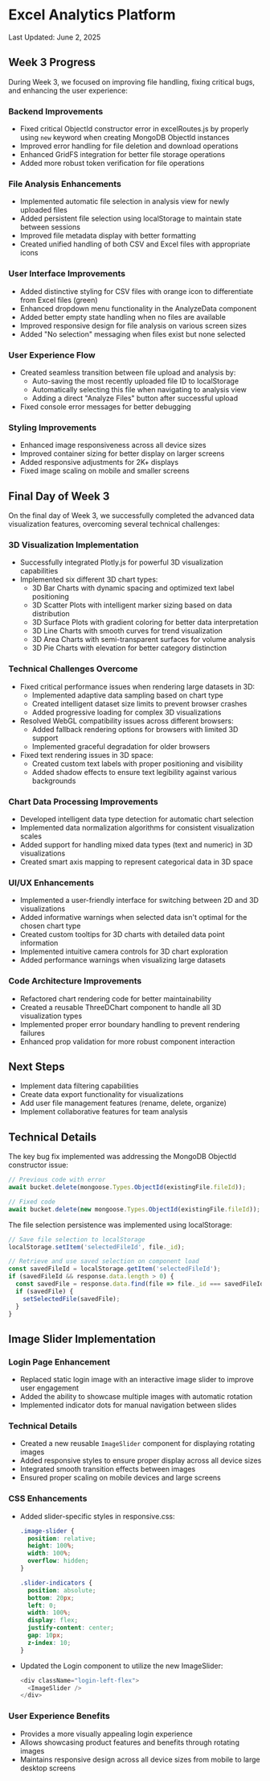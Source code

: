 # Excel Analytics Platform

Last Updated: June 2, 2025

## Week 3 Progress

During Week 3, we focused on improving file handling, fixing critical bugs, and enhancing the user experience:

### Backend Improvements
- Fixed critical ObjectId constructor error in excelRoutes.js by properly using `new` keyword when creating MongoDB ObjectId instances
- Improved error handling for file deletion and download operations
- Enhanced GridFS integration for better file storage operations
- Added more robust token verification for file operations

### File Analysis Enhancements
- Implemented automatic file selection in analysis view for newly uploaded files
- Added persistent file selection using localStorage to maintain state between sessions
- Improved file metadata display with better formatting
- Created unified handling of both CSV and Excel files with appropriate icons

### User Interface Improvements
- Added distinctive styling for CSV files with orange icon to differentiate from Excel files (green)
- Enhanced dropdown menu functionality in the AnalyzeData component
- Added better empty state handling when no files are available
- Improved responsive design for file analysis on various screen sizes
- Added "No selection" messaging when files exist but none selected

### User Experience Flow
- Created seamless transition between file upload and analysis by:
  - Auto-saving the most recently uploaded file ID to localStorage
  - Automatically selecting this file when navigating to analysis view
  - Adding a direct "Analyze Files" button after successful upload
- Fixed console error messages for better debugging

### Styling Improvements
- Enhanced image responsiveness across all device sizes
- Improved container sizing for better display on larger screens
- Added responsive adjustments for 2K+ displays
- Fixed image scaling on mobile and smaller screens

## Final Day of Week 3

On the final day of Week 3, we successfully completed the advanced data visualization features, overcoming several technical challenges:

### 3D Visualization Implementation
- Successfully integrated Plotly.js for powerful 3D visualization capabilities
- Implemented six different 3D chart types:
  - 3D Bar Charts with dynamic spacing and optimized text label positioning
  - 3D Scatter Plots with intelligent marker sizing based on data distribution
  - 3D Surface Plots with gradient coloring for better data interpretation
  - 3D Line Charts with smooth curves for trend visualization
  - 3D Area Charts with semi-transparent surfaces for volume analysis
  - 3D Pie Charts with elevation for better category distinction

### Technical Challenges Overcome
- Fixed critical performance issues when rendering large datasets in 3D:
  - Implemented adaptive data sampling based on chart type
  - Created intelligent dataset size limits to prevent browser crashes
  - Added progressive loading for complex 3D visualizations
- Resolved WebGL compatibility issues across different browsers:
  - Added fallback rendering options for browsers with limited 3D support
  - Implemented graceful degradation for older browsers
- Fixed text rendering issues in 3D space:
  - Created custom text labels with proper positioning and visibility
  - Added shadow effects to ensure text legibility against various backgrounds

### Chart Data Processing Improvements
- Developed intelligent data type detection for automatic chart selection
- Implemented data normalization algorithms for consistent visualization scales
- Added support for handling mixed data types (text and numeric) in 3D visualizations
- Created smart axis mapping to represent categorical data in 3D space

### UI/UX Enhancements
- Implemented a user-friendly interface for switching between 2D and 3D visualizations
- Added informative warnings when selected data isn't optimal for the chosen chart type
- Created custom tooltips for 3D charts with detailed data point information
- Implemented intuitive camera controls for 3D chart exploration
- Added performance warnings when visualizing large datasets

### Code Architecture Improvements
- Refactored chart rendering code for better maintainability
- Created a reusable ThreeDChart component to handle all 3D visualization types
- Implemented proper error boundary handling to prevent rendering failures
- Enhanced prop validation for more robust component interaction

## Next Steps
- Implement data filtering capabilities
- Create data export functionality for visualizations
- Add user file management features (rename, delete, organize)
- Implement collaborative features for team analysis

## Technical Details

The key bug fix implemented was addressing the MongoDB ObjectId constructor issue:

```javascript
// Previous code with error
await bucket.delete(mongoose.Types.ObjectId(existingFile.fileId));

// Fixed code
await bucket.delete(new mongoose.Types.ObjectId(existingFile.fileId));
```

The file selection persistence was implemented using localStorage:

```javascript
// Save file selection to localStorage
localStorage.setItem('selectedFileId', file._id);

// Retrieve and use saved selection on component load
const savedFileId = localStorage.getItem('selectedFileId');
if (savedFileId && response.data.length > 0) {
  const savedFile = response.data.find(file => file._id === savedFileId);
  if (savedFile) {
    setSelectedFile(savedFile);
  }
}
```

## Image Slider Implementation

### Login Page Enhancement
- Replaced static login image with an interactive image slider to improve user engagement
- Added the ability to showcase multiple images with automatic rotation
- Implemented indicator dots for manual navigation between slides

### Technical Details
- Created a new reusable `ImageSlider` component for displaying rotating images
- Added responsive styles to ensure proper display across all device sizes
- Integrated smooth transition effects between images
- Ensured proper scaling on mobile devices and large screens

### CSS Enhancements
- Added slider-specific styles in responsive.css:
  ```css
  .image-slider {
    position: relative;
    height: 100%;
    width: 100%;
    overflow: hidden;
  }

  .slider-indicators {
    position: absolute;
    bottom: 20px;
    left: 0;
    width: 100%;
    display: flex;
    justify-content: center;
    gap: 10px;
    z-index: 10;
  }
  ```

- Updated the Login component to utilize the new ImageSlider:
  ```javascript
  <div className="login-left-flex">
    <ImageSlider />
  </div>
  ```

### User Experience Benefits
- Provides a more visually appealing login experience
- Allows showcasing product features and benefits through rotating images
- Maintains responsive design across all device sizes from mobile to large desktop screens
